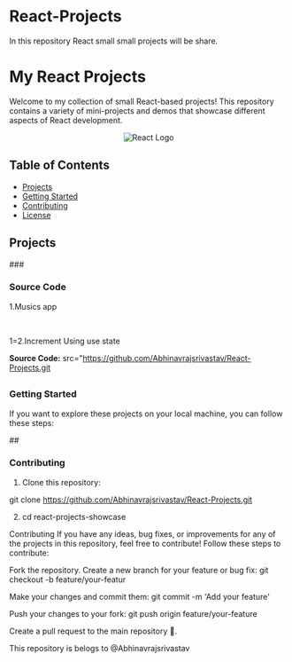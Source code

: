 # React-Projects
In this repository React small small projects will be share.

# My React Projects

Welcome to my collection of small React-based projects! This repository contains a variety of mini-projects and demos that showcase different aspects of React development.

<div align="center">
  <img src="https://cdn.freebiesupply.com/logos/large/2x/react-1-logo-png-transparent.png" alt="React Logo">
</div>

## Table of Contents

- [Projects](#projects)
- [Getting Started](#getting-started)
- [Contributing](#contributing)
- [License](#license)

## Projects

###<h3 id="projects">Source Code</h3>

<p>1.Musics app</p><br>
<p>1=2.Increment Using use state</p>

**Source Code:** 
src="https://github.com/Abhinavrajsrivastav/React-Projects.git
## <h3 id="getting-started">Getting Started</h3>

If you want to explore these projects on your local machine, you can follow these steps:

##<h3 id="contributing">Contributing</h3>

1. Clone this repository:
   
git clone https://github.com/Abhinavrajsrivastav/React-Projects.git

2. cd react-projects-showcase

Contributing
If you have any ideas, bug fixes, or improvements for any of the projects in this repository, feel free to contribute! Follow these steps to contribute:

Fork the repository.
Create a new branch for your feature or bug fix:
git checkout -b feature/your-featur


Make your changes and commit them:
git commit -m 'Add your feature'

Push your changes to your fork:
git push origin feature/your-feature

Create a pull request to the main repository 🚀.

<p>This repository is belogs to @Abhinavrajsrivastav </p>
